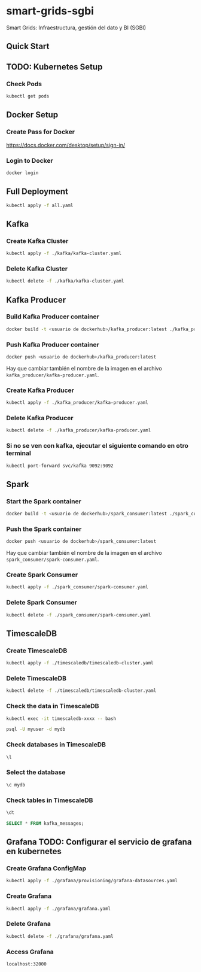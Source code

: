 # smart-grids-sgbi
Smart Grids: Infraestructura, gestión del dato y BI (SGBI)

## Quick Start

## TODO: Kubernetes Setup
### Check Pods
```bash
kubectl get pods
```

## Docker Setup

### Create Pass for Docker

https://docs.docker.com/desktop/setup/sign-in/

### Login to Docker
```bash
docker login
```

## Full Deployment
```bash
kubectl apply -f all.yaml
```

## Kafka
### Create Kafka Cluster
```bash
kubectl apply -f ./kafka/kafka-cluster.yaml
```

### Delete Kafka Cluster
```bash
kubectl delete -f ./kafka/kafka-cluster.yaml
```

## Kafka Producer
### Build Kafka Producer container
```bash
docker build -t <usuario de dockerhub>/kafka_producer:latest ./kafka_producer
```

### Push Kafka Producer container
```bash
docker push <usuario de dockerhub>/kafka_producer:latest
```

Hay que cambiar también el nombre de la imagen en el archivo `kafka_producer/kafka-producer.yaml`.


### Create Kafka Producer
```bash
kubectl apply -f ./kafka_producer/kafka-producer.yaml
```

### Delete Kafka Producer
```bash
kubectl delete -f ./kafka_producer/kafka-producer.yaml
```

### Si no se ven con kafka, ejecutar el siguiente comando en otro terminal
```bash
kubectl port-forward svc/kafka 9092:9092
```

## Spark
### Start the Spark container
```bash
docker build -t <usuario de dockerhub>/spark_consumer:latest ./spark_consumer
```

### Push the Spark container
```bash
docker push <usuario de dockerhub>/spark_consumer:latest
```

Hay que cambiar también el nombre de la imagen en el archivo `spark_consumer/spark-consumer.yaml`.

### Create Spark Consumer
```bash
kubectl apply -f ./spark_consumer/spark-consumer.yaml
```

### Delete Spark Consumer
```bash
kubectl delete -f ./spark_consumer/spark-consumer.yaml
```

## TimescaleDB

### Create TimescaleDB
```bash
kubectl apply -f ./timescaledb/timescaledb-cluster.yaml
```

### Delete TimescaleDB
```bash
kubectl delete -f ./timescaledb/timescaledb-cluster.yaml
```

### Check the data in TimescaleDB
```bash
kubectl exec -it timescaledb-xxxx -- bash
```

```bash
psql -U myuser -d mydb
```

### Check databases in TimescaleDB
```sql
\l
```

### Select the database
```sql
\c mydb
```

### Check tables in TimescaleDB
```sql
\dt
```

```sql
SELECT * FROM kafka_messages;
```

## Grafana TODO: Configurar el servicio de grafana en kubernetes

### Create Grafana ConfigMap
```bash
kubectl apply -f ./grafana/provisioning/grafana-datasources.yaml
```

### Create Grafana
```bash
kubectl apply -f ./grafana/grafana.yaml
```

### Delete Grafana
```bash
kubectl delete -f ./grafana/grafana.yaml
```

### Access Grafana
```bash
localhost:32000
```
